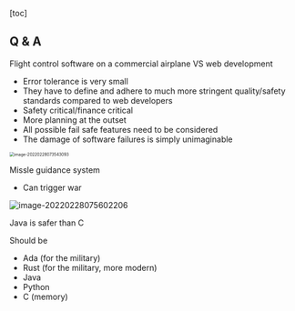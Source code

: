 [toc]

## Q & A

Flight control software on a commercial airplane VS web development 

-   Error tolerance is very small
-   They have to define and adhere to much more stringent quality/safety standards compared to web developers 
-   Safety critical/finance critical 
-   More planning at the outset 
-   All possible fail safe features need to be considered 
-   The damage of software failures is simply unimaginable







<img src="https://cdn.jsdelivr.net/gh/Sunc4127/image-hosting/202202280735896.png" alt="image-20220228073543093" style="zoom:50%;" />

Missle guidance system 

-   Can trigger war





![image-20220228075602206](https://cdn.jsdelivr.net/gh/Sunc4127/image-hosting/202202280756241.png)

Java is safer than C

Should be 

-   Ada (for the military)
-   Rust (for the military, more modern)
-   Java
-   Python
-   C (memory)



